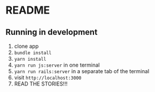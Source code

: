 # README

## Running in development

1. clone app
2. `bundle install`
3. `yarn install`
4. `yarn run js:server` in one terminal
5. `yarn run rails:server` in a separate tab of the terminal
6. visit `http://localhost:3000`
7. READ THE STORIES!!!

